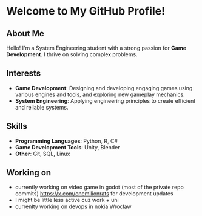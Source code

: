 # Welcome to My GitHub Profile!

## About Me
Hello! I'm a System Engineering student with a strong passion for **Game Development**. I thrive on solving complex problems.
## Interests
- **Game Development**: Designing and developing engaging games using various engines and tools, and exploring new gameplay mechanics.
- **System Engineering**: Applying engineering principles to create efficient and reliable systems.

## Skills
- **Programming Languages**: Python, R, C#
- **Game Development Tools**: Unity, Blender
- **Other**: Git, SQL, Linux

## Working on
- currently working on video game in godot (most of the private repo commits) https://x.com/onemilionrats  for development updates
- I might be little less active cuz work + uni
- currenlty working on devops in nokia Wrocław
